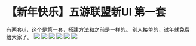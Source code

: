 # 【新年快乐】五游联盟新UI 第一套

有两套ui，这个是第一套，搭建方法和之前是一样的。
别人接单的，过年就免费给大家了。
[![](https://wukongymw.com/wp-content/uploads/2022/01/1643539917-870be16002791e7.png)](https://wukongymw.com/wp-content/uploads/2022/01/1643539917-870be16002791e7.png)
[![](https://wukongymw.com/wp-content/uploads/2022/01/1643539908-d2217d6160861ee.png)](https://wukongymw.com/wp-content/uploads/2022/01/1643539908-d2217d6160861ee.png)
[![](https://wukongymw.com/wp-content/uploads/2022/01/1643539916-fe0fb770d1433e2.png)](https://wukongymw.com/wp-content/uploads/2022/01/1643539916-fe0fb770d1433e2.png)
[![](https://wukongymw.com/wp-content/uploads/2022/01/1643539914-4aea083825b35e8.png)](https://wukongymw.com/wp-content/uploads/2022/01/1643539914-4aea083825b35e8.png)
[![](https://wukongymw.com/wp-content/uploads/2022/01/1643539913-0dd4d93b4848a5d.png)](https://wukongymw.com/wp-content/uploads/2022/01/1643539913-0dd4d93b4848a5d.png)
[![](https://wukongymw.com/wp-content/uploads/2022/01/1643539911-0802480e902d006.png)](https://wukongymw.com/wp-content/uploads/2022/01/1643539911-0802480e902d006.png)